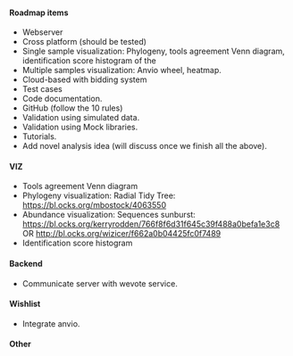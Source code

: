 #### Roadmap items
* Webserver
* Cross platform (should be tested)
* Single sample visualization: Phylogeny, tools agreement Venn diagram, identification score histogram of the 
* Multiple samples visualization: Anvio wheel, heatmap.
* Cloud-based with bidding system
* Test cases
* Code documentation.
* GitHub (follow the 10 rules)
* Validation using simulated data.
* Validation using Mock libraries.
* Tutorials.
* Add novel analysis idea (will discuss once we finish all the above).

#### VIZ
* Tools agreement Venn diagram
* Phylogeny visualization: Radial Tidy Tree: https://bl.ocks.org/mbostock/4063550
* Abundance visualization: Sequences sunburst: https://bl.ocks.org/kerryrodden/766f8f6d31f645c39f488a0befa1e3c8 OR http://bl.ocks.org/wizicer/f662a0b04425fc0f7489
* Identification score histogram


#### Backend
* Communicate server with wevote service.

#### Wishlist
* Integrate anvio.

#### Other
